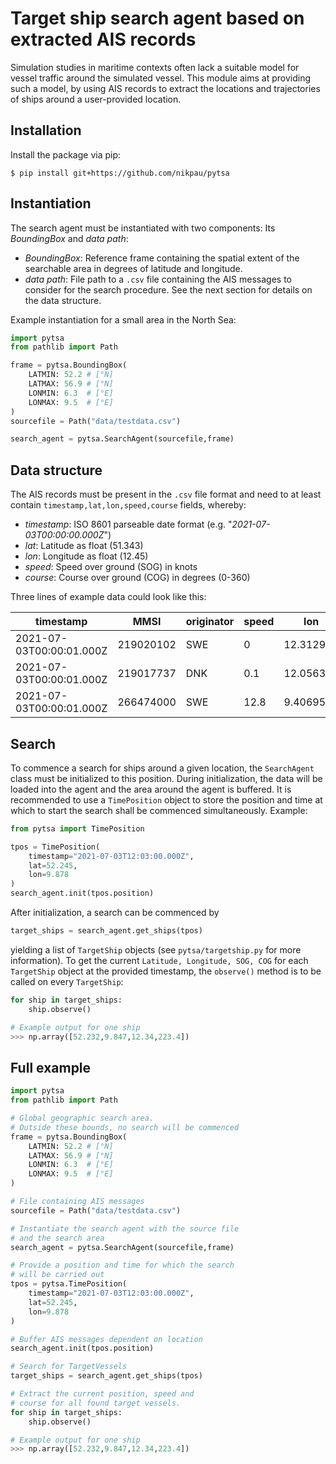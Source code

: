 # Target ship search agent based on extracted AIS records

Simulation studies in maritime contexts often lack a suitable model for vessel traffic around the simulated vessel. This module aims at providing such a model, by using AIS records to extract the locations and trajectories of ships around a user-provided location.

## Installation
Install the package via pip:
```shell
$ pip install git+https://github.com/nikpau/pytsa
```

## Instantiation
The search agent must be instantiated with two components: Its _BoundingBox_ and _data path_:

- _BoundingBox_: Reference frame containing the spatial extent of the searchable area in degrees of latitude and longitude. 
- _data path_: File path to a `.csv` file containing the AIS messages to consider for the search procedure. See the next section for details on the data structure.

Example instantiation for a small area in the North Sea:

```py
import pytsa
from pathlib import Path

frame = pytsa.BoundingBox(
    LATMIN: 52.2 # [°N]
    LATMAX: 56.9 # [°N]
    LONMIN: 6.3  # [°E]
    LONMAX: 9.5  # [°E]
)
sourcefile = Path("data/testdata.csv")

search_agent = pytsa.SearchAgent(sourcefile,frame)
```

## Data structure
The AIS records must be present in the `.csv` file format and need to at least contain `timestamp,lat,lon,speed,course` fields, whereby:

- _timestamp_: ISO 8601 parseable date format (e.g. "_2021-07-03T00:00:00.000Z_")
- _lat_: Latitude as float (51.343)
- _lon_: Longitude as float (12.45)
- _speed_: Speed over ground (SOG) in knots
- _course_: Course over ground (COG) in degrees (0-360)

Three lines of example data could look like this: 

| timestamp | MMSI | originator |	 speed | lon | lat | course |
| --- | --- | --- | --- | --- | --- | --- |
2021-07-03T00:00:01.000Z | 219020102|	SWE|	0|	12.312933|	56.125557|	24.8|
2021-07-03T00:00:01.000Z|	219017737|	DNK|	0.1|	12.056323|	55.836347|	29.5|
2021-07-03T00:00:01.000Z|	266474000|	SWE|	12.8|	9.406958|	58.19693|	121.7|

## Search

To commence a search for ships around a given location, the `SearchAgent` class must be initialized to this position. During initialization, the data will be loaded into the agent and the area around the agent is buffered. It is recommended to use a `TimePosition` object to store the position and time at which to start the search shall be commenced simultaneously. Example:

```py
from pytsa import TimePosition

tpos = TimePosition(
    timestamp="2021-07-03T12:03:00.000Z",
    lat=52.245,
    lon=9.878
)
search_agent.init(tpos.position)
```

After initialization, a search can be commenced by

```py
target_ships = search_agent.get_ships(tpos)
```
yielding a list of `TargetShip` objects (see `pytsa/targetship.py` for more information).
To get the current `Latitude, Longitude, SOG, COG` for each `TargetShip` object at the provided timestamp, the `observe()` method is to be called on every `TargetShip`:

```py
for ship in target_ships:
    ship.observe()

# Example output for one ship
>>> np.array([52.232,9.847,12.34,223.4])
```

## Full example
```py
import pytsa
from pathlib import Path

# Global geographic search area.
# Outside these bounds, no search will be commenced
frame = pytsa.BoundingBox(
    LATMIN: 52.2 # [°N]
    LATMAX: 56.9 # [°N]
    LONMIN: 6.3  # [°E]
    LONMAX: 9.5  # [°E]
)

# File containing AIS messages
sourcefile = Path("data/testdata.csv")

# Instantiate the search agent with the source file 
# and the search area
search_agent = pytsa.SearchAgent(sourcefile,frame)

# Provide a position and time for which the search
# will be carried out
tpos = pytsa.TimePosition(
    timestamp="2021-07-03T12:03:00.000Z",
    lat=52.245,
    lon=9.878
)

# Buffer AIS messages dependent on location
search_agent.init(tpos.position)

# Search for TargetVessels
target_ships = search_agent.get_ships(tpos)

# Extract the current position, speed and
# course for all found target vessels.
for ship in target_ships:
    ship.observe()

# Example output for one ship
>>> np.array([52.232,9.847,12.34,223.4])
```